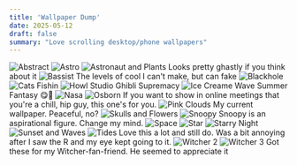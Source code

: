 ```yaml
---
title: 'Wallpaper Dump'
date: 2025-05-12
draft: false
summary: "Love scrolling desktop/phone wallpapers"
---
```


![Abstract](Abstract.png)
![Astro](Astro.png)
![Astronaut and Plants](feature-AstronautandPlants.jpg)
Looks pretty ghastly if you think about it
![Bassist](Bassist.jpg)
The levels of cool I can't make, but can fake
![Blackhole](Blackhole.png)
![Cats Fishin](CatsFishin.png)
![Howl](Howl.jpeg)
Studio Ghibli Supremacy
![Ice Creame Wave](IceCreamWave.png)
Summer Fantasy 😋🤤
![Nasa](Nasa.png)
![Osborn](Osborn.png)
If you want to show in online meetings that you're a chill, hip guy, this one's for you.
![Pink Clouds](PinkClouds.jpg)
My current wallpaper. Peaceful, no?
![Skulls and Flowers](SkullsandFlowers.png)
![Snoopy](Snoopy.png)
Snoopy is an aspirational figure. Change my mind.
![Space](Space.jpg)
![Star](Star.jpg)
![Starry Night](StarryNight.jpg)
![Sunset and Waves](SunsetandWaves.jpg)
![Tides](Tides.png)
Love this a lot and still do. Was a bit annoying after I saw the R and my eye kept going to it.
![Witcher 2](Witcher2.jpg)
![Witcher 3](Witcher3.jpg)
Got these for my Witcher-fan-friend. He seemed to appreciate it
